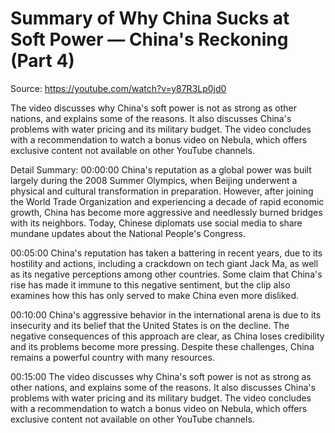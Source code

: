 # Summary of Why China Sucks at Soft Power — China's Reckoning (Part 4)

Source: https://youtube.com/watch?v=y87R3Lp0jd0

The video discusses why China's soft power is not as strong as other nations, and explains some of the reasons. It also discusses China's problems with water pricing and its military budget. The video concludes with a recommendation to watch a bonus video on Nebula, which offers exclusive content not available on other YouTube channels.

Detail Summary: 
00:00:00
China's reputation as a global power was built largely during the 2008 Summer Olympics, when Beijing underwent a physical and cultural transformation in preparation. However, after joining the World Trade Organization and experiencing a decade of rapid economic growth, China has become more aggressive and needlessly burned bridges with its neighbors. Today, Chinese diplomats use social media to share mundane updates about the National People's Congress.

00:05:00
China's reputation has taken a battering in recent years, due to its hostility and actions, including a crackdown on tech giant Jack Ma, as well as its negative perceptions among other countries. Some claim that China's rise has made it immune to this negative sentiment, but the clip also examines how this has only served to make China even more disliked.

00:10:00
China's aggressive behavior in the international arena is due to its insecurity and its belief that the United States is on the decline. The negative consequences of this approach are clear, as China loses credibility and its problems become more pressing. Despite these challenges, China remains a powerful country with many resources.

00:15:00
The video discusses why China's soft power is not as strong as other nations, and explains some of the reasons. It also discusses China's problems with water pricing and its military budget. The video concludes with a recommendation to watch a bonus video on Nebula, which offers exclusive content not available on other YouTube channels.

